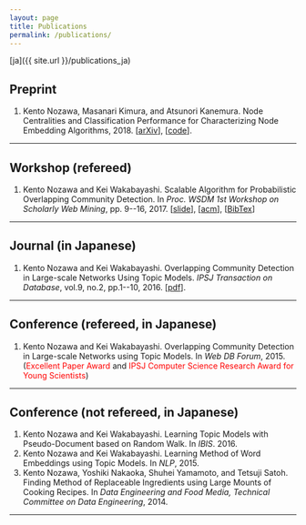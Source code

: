```yaml
---
layout: page
title: Publications
permalink: /publications/
---
```


[ja]({{ site.url }}/publications_ja)

## Preprint

1. Kento Nozawa, Masanari Kimura, and Atsunori Kanemura. Node Centralities and Classification Performance for Characterizing Node Embedding Algorithms, 2018. [[arXiv](https://arxiv.org/abs/1802.06368)], [[code](https://github.com/nzw0301/iclrw2018)].

---

## Workshop (refereed)

1. Kento Nozawa and Kei Wakabayashi. Scalable Algorithm for Probabilistic Overlapping Community Detection. In *Proc. WSDM 1st Workshop on Scholarly Web Mining*, pp. 9--16, 2017. [[slide](https://ornlcda.github.io/SWM2017/slides/swm_2017-paper_5.pdf)], [[acm](http://dl.acm.org/citation.cfm?id=3057150&CFID=755784727&CFTOKEN=89060339)], [[BibTex](http://nzw0301.github.io/bibtex/nzw-swm2017.bib)]

---

## Journal (in Japanese)

1. Kento Nozawa and Kei Wakabayashi. Overlapping Community Detection in Large-scale Networks Using Topic Models. *IPSJ Transaction on Database*, vol.9, no.2, pp.1--10, 2016. [[pdf](https://ipsj.ixsq.nii.ac.jp/ej/?action=pages_view_main&active_action=repository_view_main_item_detail&item_id=165288&item_no=1&page_id=13&block_id=8)].

---

## Conference (refereed, in Japanese)

1.  Kento Nozawa and Kei Wakabayashi. Overlapping Community Detection in Large-scale Networks using Topic Models. In *Web DB Forum*, 2015. (<font color='red'>Excellent Paper Award</font> and <font color='red'>IPSJ Computer Science Research Award for Young Scientists</font>)

---

## Conference (not refereed, in Japanese)

1. Kento Nozawa and Kei Wakabayashi. Learning Topic Models with Pseudo-Document based on Random Walk. In *IBIS*. 2016.
1. Kento Nozawa and Kei Wakabayashi. Learning Method of Word Embeddings using Topic Models. In *NLP*, 2015.
1. Kento Nozawa, Yoshiki Nakaoka, Shuhei Yamamoto, and Tetsuji Satoh. Finding Method of Replaceable Ingredients using Large Mounts of Cooking Recipes. In *Data Engineering and Food Media, Technical Committee on Data Engineering*, 2014.

----

